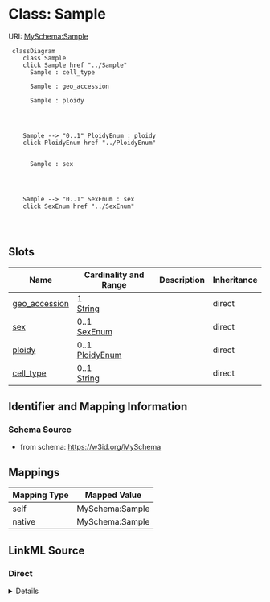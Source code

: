 

# Class: Sample



URI: [MySchema:Sample](https://w3id.org/MySchemaSample)






```mermaid
 classDiagram
    class Sample
    click Sample href "../Sample"
      Sample : cell_type
        
      Sample : geo_accession
        
      Sample : ploidy
        
          
    
    
    Sample --> "0..1" PloidyEnum : ploidy
    click PloidyEnum href "../PloidyEnum"

        
      Sample : sex
        
          
    
    
    Sample --> "0..1" SexEnum : sex
    click SexEnum href "../SexEnum"

        
      
```




<!-- no inheritance hierarchy -->


## Slots

| Name | Cardinality and Range | Description | Inheritance |
| ---  | --- | --- | --- |
| [geo_accession](geo_accession.md) | 1 <br/> [String](String.md) |  | direct |
| [sex](sex.md) | 0..1 <br/> [SexEnum](SexEnum.md) |  | direct |
| [ploidy](ploidy.md) | 0..1 <br/> [PloidyEnum](PloidyEnum.md) |  | direct |
| [cell_type](cell_type.md) | 0..1 <br/> [String](String.md) |  | direct |









## Identifier and Mapping Information







### Schema Source


* from schema: https://w3id.org/MySchema




## Mappings

| Mapping Type | Mapped Value |
| ---  | ---  |
| self | MySchema:Sample |
| native | MySchema:Sample |







## LinkML Source

<!-- TODO: investigate https://stackoverflow.com/questions/37606292/how-to-create-tabbed-code-blocks-in-mkdocs-or-sphinx -->

### Direct

<details>
```yaml
name: Sample
from_schema: https://w3id.org/MySchema
slots:
- geo_accession
- sex
- ploidy
- cell_type

```
</details>

### Induced

<details>
```yaml
name: Sample
from_schema: https://w3id.org/MySchema
attributes:
  geo_accession:
    name: geo_accession
    examples:
    - value: GSM2516206
    from_schema: https://w3id.org/MySchema
    rank: 1000
    identifier: true
    alias: geo_accession
    owner: Sample
    domain_of:
    - Sample
    range: string
  sex:
    name: sex
    examples:
    - value: n/a
    from_schema: https://w3id.org/MySchema
    exact_mappings:
    - PATO:0001894
    rank: 1000
    alias: sex
    owner: Sample
    domain_of:
    - Sample
    range: sex_enum
  ploidy:
    name: ploidy
    examples:
    - value: disomic
    from_schema: https://w3id.org/MySchema
    exact_mappings:
    - PATO:0001374
    rank: 1000
    alias: ploidy
    owner: Sample
    domain_of:
    - Sample
    range: ploidy_enum
  cell_type:
    name: cell_type
    examples:
    - value: in vitro differentiated cells
    from_schema: https://w3id.org/MySchema
    exact_mappings:
    - EFO:0000324
    rank: 1000
    alias: cell_type
    owner: Sample
    domain_of:
    - Sample
    range: string

```
</details>